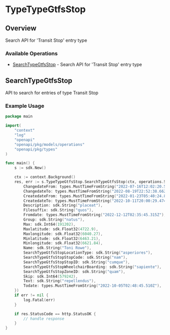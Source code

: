 # TypeTypeGtfsStop

## Overview

Search API for 'Transit Stop' entry type

### Available Operations

* [SearchTypeGtfsStop](#searchtypegtfsstop) - Search API for 'Transit Stop' entry type

## SearchTypeGtfsStop

API to search for entries of type Transit Stop

### Example Usage

```go
package main

import(
	"context"
	"log"
	"openapi"
	"openapi/pkg/models/operations"
	"openapi/pkg/types"
)

func main() {
    s := sdk.New()

    ctx := context.Background()
    res, err := s.TypeTypeGtfsStop.SearchTypeGtfsStop(ctx, operations.SearchTypeGtfsStopRequest{
        ChangedateFrom: types.MustTimeFromString("2022-07-16T12:02:20.522Z"),
        ChangedateTo: types.MustTimeFromString("2022-08-19T22:52:38.662Z"),
        CreatedateFrom: types.MustTimeFromString("2022-01-23T05:40:24.870Z"),
        CreatedateTo: types.MustTimeFromString("2022-10-11T20:00:29.474Z"),
        Description: sdk.String("placeat"),
        Filesuffix: sdk.String("quos"),
        Fromdate: types.MustTimeFromString("2022-12-12T02:35:45.315Z"),
        Group: sdk.String("natus"),
        Max: sdk.Int64(191202),
        Maxlatitude: sdk.Float32(4722.9),
        Maxlongitude: sdk.Float32(6040.27),
        Minlatitude: sdk.Float32(6463.21),
        Minlongitude: sdk.Float32(6621.84),
        Name: sdk.String("Toni Rowe"),
        SearchTypeGtfsStopLocationType: sdk.String("asperiores"),
        SearchTypeGtfsStopStopCode: sdk.String("nam"),
        SearchTypeGtfsStopStopID: sdk.String("cumque"),
        SearchTypeGtfsStopWheelchairBoarding: sdk.String("sapiente"),
        SearchTypeGtfsStopZoneID: sdk.String("quam"),
        Skip: sdk.Int64(579242),
        Text: sdk.String("repellendus"),
        Todate: types.MustTimeFromString("2022-10-05T02:48:45.510Z"),
    })
    if err != nil {
        log.Fatal(err)
    }

    if res.StatusCode == http.StatusOK {
        // handle response
    }
}
```
